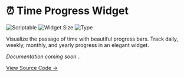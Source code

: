 # ⏰ Time Progress Widget

![Scriptable](https://img.shields.io/badge/Scriptable-Compatible-purple)
![Widget Size](https://img.shields.io/badge/Supports-Small%2C%20Medium-blue)
![Type](https://img.shields.io/badge/Type-Time%20Visualization-green)

Visualize the passage of time with beautiful progress bars. Track daily, weekly, monthly, and yearly progress in an elegant widget.

*Documentation coming soon...*

[View Source Code →](https://github.com/rushhiii/Scriptable-IOSWidgets/blob/main/TimeProgress%20Widget/ModularTimeProgress.js)
